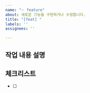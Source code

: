 ```yaml
---
name: "✨ feature"
about: 새로운 기능을 구현하거나 수정합니다.
title: "[feat] "
labels: ''
assignees: ''

---
```


## 작업 내용 설명

<!-- 해당 브랜치에서 작업할 내용을 간단하게 작성해주세요 -->

## 체크리스트

<!---  "중요한 순서" 대로 작업 리스트를 작성해주세요 -->

- [ ]
